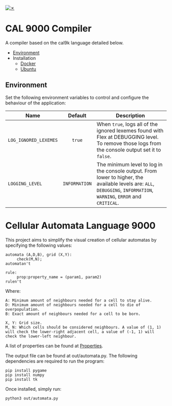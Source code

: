 [![✗](https://img.shields.io/badge/Release-v1.0.0-ffb600.svg?style=for-the-badge)](https://github.com/micaelaperillo/CAL_9000/releases)

# CAL 9000 Compiler

A compiler based on the cal9k language detailed below.

* [Environment](#environment)
* Installation
  * [Docker](docs/readme/Docker.md)
  * [Ubuntu](docs/readme/Ubuntu.md)

## Environment

Set the following environment variables to control and configure the behaviour of the application:

|Name|Default|Description|
|-|:-:|-|
|`LOG_IGNORED_LEXEMES`|`true`|When `true`, logs all of the ignored lexemes found with Flex at DEBUGGING level. To remove those logs from the console output set it to `false`.|
|`LOGGING_LEVEL`|`INFORMATION`|The minimum level to log in the console output. From lower to higher, the available levels are: `ALL`, `DEBUGGING`, `INFORMATION`, `WARNING`, `ERROR` and `CRITICAL`.|


# Cellular Automata Language 9000

This project aims to simplify the visual creation of cellular automatas by specifying the following values:
```
automata (A,D,B), grid (X,Y):
     check(M,N);
automatan't

rule:
     prop:property_name = (param1, param2)
rulen't
```

Where:
```
A: Minimum amount of neighbours needed for a cell to stay alive.
D: Minimum amount of neighbours needed for a cell to die of overpopulation.
B: Exact amount of neighbours needed for a cell to be born.

X, Y: Grid size.
M, N: Which cells should be considered neighbours. A value of (1, 1) will check the lower-right adjacent cell, a value of (-1, 1) will check the lower-left neighbour.
```

A list of properties can be found at [Properties](docs/Properties.md).

The output file can be found at out/automata.py. The following dependencies are required to run the program:

```
pip install pygame
pip install numpy
pip install tk
```
Once installed, simply run:

```
python3 out/automata.py
```
